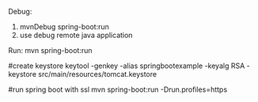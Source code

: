 Debug:
1. mvnDebug spring-boot:run
2. use debug remote java application


Run:
mvn spring-boot:run


#create keystore
keytool -genkey -alias springbootexample -keyalg RSA -keystore src/main/resources/tomcat.keystore

#run spring boot with ssl
mvn spring-boot:run -Drun.profiles=https

